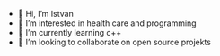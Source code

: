 - 👋 Hi, I’m Istvan
- 👀 I’m interested in health care and programming
- 🌱 I’m currently learning c++
- 💞️ I’m looking to collaborate on open source projekts


<!---
imelegh/imelegh is a ✨ special ✨ repository because its `README.md` (this file) appears on your GitHub profile.
You can click the Preview link to take a look at your changes.
--->
